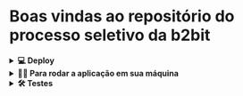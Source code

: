 # Boas vindas ao repositório do processo seletivo da b2bit

<details>
  <summary><strong>💻 Deploy</strong></summary><br />
  O deploy desse projeto foi feito atraves da plataforma Vercel.

  Se quiser dar uma olhada, só clicar nesse link: https://projeto-b2bit-iota.vercel.app/
</details>

<details>
  <summary><strong>👨‍💻 Para rodar a aplicação em sua máquina</strong></summary><br />

  1. Clone o repositório

  - Use o comando: `git clone git@github.com:pedroasiqueira/projeto-b2bit.git`.

  - Entre na pasta do repositório que você acabou de clonar:
    - `cd projeto-b2bit`

  2. Instale as dependências

  - `npm install`.

  3. Inicialize o projeto:

  - `npm run dev`

</details>

<details>
  <summary><strong>🛠 Testes</strong></summary><br />
  Os testes deste projeto foram feitos utilizando o [Cypress].

  Caso queira roda-los, use o comando:

  - `npm run cy:open`
</details>